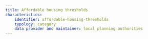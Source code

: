 ```yaml
---
title: Affordable housing thresholds
characteristics:
    identifier: affordable-housing-thresholds
    typology: category
    data provider and maintainer: local planning authorities
---
```



